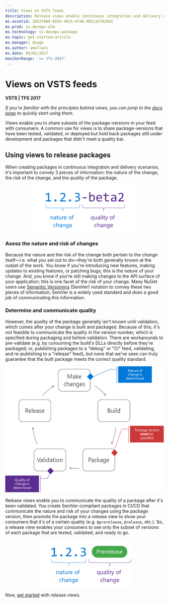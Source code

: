 ```yaml
---
title: Views on VSTS feeds
description: Release views enable continuous integration and delivery of NuGet and npm packages in Package Management for VSTS and Team Foundation Server
ms.assetid: 28527A09-8025-4615-A746-9D213CF8202C
ms.prod: vs-devops-alm
ms.technology: vs-devops-package
ms.topic: get-started-article
ms.manager: douge
ms.author: amullans
ms.date: 09/01/2017
monikerRange: '>= tfs-2017'
---
```


 

# Views on VSTS feeds

**VSTS | TFS 2017**

*If you're familiar with the principles behind views, you can jump to the [docs page](views.md) to quickly start using them.*

Views enable you to share subsets of the package-versions in your feed with consumers. A common use for views is to share package-versions that have been tested, validated, or deployed but hold back packages still under development and packages that didn't meet a quality bar.

## Using views to release packages

When creating packages in continuous integration and delivery scenarios, it's important to convey 3 pieces of information: the *nature* of the change, the *risk* of the change, and the *quality* of the package.

<p style="text-align: center;">
<img alt="A semantic version number: 1.2.3-beta2. The 1.2.3 represents the nature of the change; the -beta2, the risk of the change." src="_img/release-views-quality-nature.png" height="150px">
</p>

### Asess the nature and risk of changes

Because the nature and the risk of the change both pertain to the *change* itself&mdash;i.e. what you set out to do&mdash;they're both generally known at the outset of the work. You know if you're introducing new features, making updates to existing features, or patching bugs; this is the *nature* of your change. And, you know if you're still making changes to the API surface of your application; this is one facet of the *risk* of your change. Many NuGet users use [Semantic Versioning](http://semver.org) (SemVer) notation to convey these two pieces of information; SemVer is a widely used standard and does a good job of communicating this information.

### Determine and communicate quality

However, the *quality* of the *package* generally isn't known until validation, which comes after your change is built and packaged. Because of this, it's not feasible to communicate the quality in the version number, which is specified during packaging and before validation. There are workarounds to pre-validate (e.g. by consuming the build's DLLs directly before they're packaged; or, publishing packages to a "debug" or "CI" feed, validating, and re-publishing to a "release" feed), but none that we've seen can truly guarantee that the built package meets the correct quality standard.

<p style="text-align: center;">
<img alt="Release views workflow: make changes, build, package, validation, release, and repeat." src="_img/release-views-flow.png" height="400px">
</p>

Release views enable you to communicate the quality of a package after it's been validated. You create SemVer-compliant packages in CI/CD that communicate the nature and risk of your changes using the package version, then promote the package into a release view to show your consumers that it's of a certain quality (e.g. `@prerelease`, `@release`, etc.). So, a release view enables your consumers to see only the subset of versions of each package that are tested, validated, and ready to go.

<p style="text-align: center;">
<img alt="With release views, the quality of the change is communicated by the release view, rather than as part of the version number." src="_img/release-views-quality-tags.png" height="150px">
</p>

Now, [get started](views.md) with release views.
